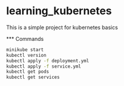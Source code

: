 # learning_kubernetes
This is a simple project for kubernetes basics

*** Commands

```bash
minikube start
kubectl version
kubectl apply -f deployment.yml
kubectl apply -f service.yml
kubectl get pods
kubectl get services
```
